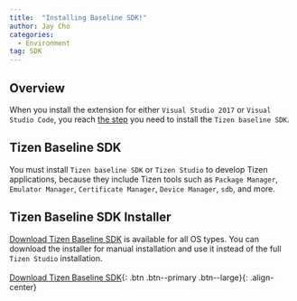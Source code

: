 ```yaml
---
title:  "Installing Baseline SDK!"
author: Jay Cho
categories:
  - Environment
tag: SDK
---
```


## Overview
When you install the extension for either `Visual Studio 2017` or `Visual Studio Code`, you reach [the step]({{site.url}}{{site.baseurl}}/guides/environment#tizen-baseline-sdk) you need to install the `Tizen baseline SDK`.

## Tizen Baseline SDK
You must install `Tizen baseline SDK` or `Tizen Studio` to develop Tizen applications, because they include Tizen tools such as `Package Manager`, `Emulator Manager`, `Certificate Manager`, `Device Manager`, `sdb`, and more.

## Tizen Baseline SDK Installer
[Download Tizen Baseline SDK](http://download.tizen.org/sdk/Installer/Latest/) is available for all OS types. You can download the installer for manual installation and use it instead of the full `Tizen Studio` installation.<br/><br/>
[Download Tizen Baseline SDK](http://download.tizen.org/sdk/Installer/Latest/){: .btn .btn--primary .btn--large}{: .align-center}
